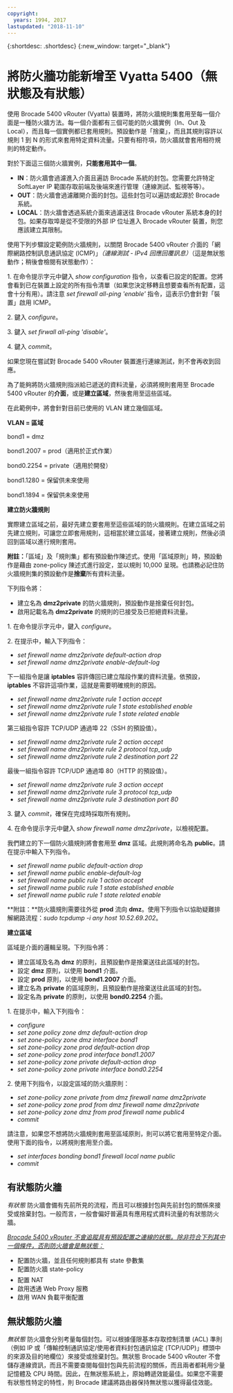 ```yaml
---
copyright:
  years: 1994, 2017
lastupdated: "2018-11-10"
---
```


{:shortdesc: .shortdesc}
{:new_window: target="_blank"}

# 將防火牆功能新增至 Vyatta 5400（無狀態及有狀態）

使用 Brocade 5400 vRouter (Vyatta) 裝置時，將防火牆規則集套用至每一個介面是一種防火牆方法。每一個介面都有三個可能的防火牆實例（In、Out 及 Local），而且每一個實例都已套用規則。預設動作是「捨棄」，而且其規則容許以規則 1 到 N 的形式來套用特定資料流量。只要有相符項，防火牆就會套用相符規則的特定動作。

對於下面這三個防火牆實例，**只能套用其中一個**。

* **IN**：防火牆會過濾進入介面且遍訪 Brocade 系統的封包。您需要允許特定 SoftLayer IP 範圍存取前端及後端來進行管理（連線測試、監視等等）。
* **OUT**：防火牆會過濾離開介面的封包。這些封包可以遍訪或起源於 Brocade 系統。
* **LOCAL**：防火牆會透過系統介面來過濾送往 Brocade vRouter 系統本身的封包。如果存取埠是從不受限的外部 IP 位址進入 Brocade vRouter 裝置，則您應該建立其限制。

使用下列步驟設定範例防火牆規則，以關閉 Brocade 5400 vRouter 介面的「網際網路控制訊息通訊協定 (ICMP)」*（連線測試 - IPv4 回應回覆訊息）*（這是無狀態動作；稍後會檢閱有狀態動作）：

1\. 在命令提示字元中鍵入 *show configuration* 指令，以查看已設定的配置。您將會看到已在裝置上設定的所有指令清單（如果您決定移轉且想要查看所有配置，這會十分有用）。請注意 *set firewall all-ping 'enable'* 指令，這表示仍會針對「裝置」啟用 ICMP。

2\. 鍵入 *configure*。

3\. 鍵入 *set firwall all-ping 'disable'*。

4\. 鍵入 *commit*。

如果您現在嘗試對 Brocade 5400 vRouter 裝置進行連線測試，則不會再收到回應。

為了能夠將防火牆規則指派給已遞送的資料流量，必須將規則套用至 Brocade 5400 vRouter 的**介面**，或是**建立區域**，然後套用至這些區域。

在此範例中，將會針對目前已使用的 VLAN 建立幾個區域。

**VLAN = 區域**

bond1 = dmz

bond1.2007 = prod（適用於正式作業）

bond0.2254 = private（適用於開發）

bond1.1280 = 保留供未來使用

bond1.1894 = 保留供未來使用

**建立防火牆規則**

實際建立區域之前，最好先建立要套用至這些區域的防火牆規則。在建立區域之前先建立規則，可讓您立即套用規則，這相當於建立區域，接著建立規則，然後必須回到區域以進行規則套用。

**附註：**「區域」及「規則集」都有預設動作陳述式。使用「區域原則」時，預設動作是藉由 zone-policy 陳述式進行設定，並以規則 10,000 呈現。也請務必記住防火牆規則集的預設動作是**捨棄**所有資料流量。

下列指令將：

* 建立名為 **dmz2private** 的防火牆規則，預設動作是捨棄任何封包。
* 啟用記載名為 **dmz2private** 的規則的已接受及已拒絕資料流量。


1\. 在命令提示字元中，鍵入 *configure*。

2\. 在提示中，輸入下列指令：

  * *set firewall name dmz2private default-action drop*
  * *set firewall name dmz2private enable-default-log*

下一組指令是讓 **iptables** 容許傳回已建立階段作業的資料流量。依預設，**iptables** 不容許這項作業，這就是需要明確規則的原因。

  * *set firewall name dmz2private rule 1 action accept*
  * *set firewall name dmz2private rule 1 state established enable*
  * *set firewall name dmz2private rule 1 state related enable*

第三組指令容許 TCP/UDP 通過埠 22（SSH 的預設值）。

  * *set firewall name dmz2private rule 2 action accept*
  * *set firewall name dmz2private rule 2 protocol tcp_udp*
  * *set firewall name dmz2private rule 2 destination port 22*

最後一組指令容許 TCP/UDP 通過埠 80（HTTP 的預設值）。

  * *set firewall name dmz2private rule 3 action accept*
  * *set firewall name dmz2private rule 3 protocol tcp_udp*
  * *set firewall name dmz2private rule 3 destination port 80*

3\. 鍵入 *commit*，確保在完成時採取所有規則。

4\. 在命令提示字元中鍵入 *show firewall name dmz2private*，以檢視配置。

我們建立的下一個防火牆規則將會套用至 **dmz** 區域。此規則將命名為 **public**。請在提示中輸入下列指令。

  * *set firewall name public default-action drop*
  * *set firewall name public enable-default-log*
  * *set firewall name public rule 1 action accept*
  * *set firewall name public rule 1 state established enable*
  * *set firewall name public rule 1 state related enable*

**附註：**防火牆規則需要往外從 **prod** 流向 **dmz**。使用下列指令以協助疑難排解網路流程：*sudo tcpdump -i any host 10.52.69.202*。

**建立區域**

區域是介面的邏輯呈現。下列指令將：

* 建立區域及名為 **dmz** 的原則，且預設動作是捨棄送往此區域的封包。
* 設定 **dmz** 原則，以使用 **bond1** 介面。
* 設定 **prod** 原則，以使用 **bond1.2007** 介面。
* 建立名為 **private** 的區域原則，且預設動作是捨棄送往此區域的封包。
* 設定名為 **private** 的原則，以使用 **bond0.2254** 介面。

1\. 在提示中，輸入下列指令：

* *configure*
* *set zone policy zone dmz default-action drop*
* *set zone-policy zone dmz interface bond1*
* *set zone-policy zone prod default-action drop*
* *set zone-policy zone prod interface bond1.2007*
* *set zone-policy zone private default-action drop*
* *set zone-policy zone private interface bond0.2254*

2\. 使用下列指令，以設定區域的防火牆原則：

* *set zone-policy zone private from dmz firewall name dmz2private*
* *set zone-policy zone prod from dmz firewall name dmz2private*
* *set zone-policy zone dmz from prod firewall name public4*
* *commit*

請注意，如果您不想將防火牆規則套用至區域原則，則可以將它套用至特定介面。使用下面的指令，以將規則套用至介面。

* *set interfaces bonding bond1 firewall local name public*
* *commit*

## 有狀態防火牆

*有狀態* 防火牆會備有先前所見的流程，而且可以根據封包與先前封包的關係來接受或捨棄封包。一般而言，一般會偏好普遍具有應用程式資料流量的有狀態防火牆。 

<span style="text-decoration: underline">*Brocade 5400 vRouter 不會追蹤具有預設配置之連線的狀態。除非符合下列其中一個條件，否則防火牆會是無狀態：*</span>

* 配置防火牆，並且任何規則都具有 state 參數集
* 配置防火牆 state-policy 
* 配置 NAT
* 啟用透通 Web Proxy 服務
* 啟用 WAN 負載平衡配置

## 無狀態防火牆

*無狀態* 防火牆會分別考量每個封包。可以根據僅限基本存取控制清單 (ACL) 準則（例如 IP 或「傳輸控制通訊協定/使用者資料封包通訊協定 (TCP/UDP)」標頭中的來源及目的地欄位）來接受或捨棄封包。無狀態 Brocade 5400 vRouter 不會儲存連線資訊，而且不需要查閱每個封包與先前流程的關係，而且兩者都耗用少量記憶體及 CPU 時間。因此，在無狀態系統上，原始轉遞效能最佳。如果您不需要有狀態性特定的特性，則 Brocade 建議將路由器保持無狀態以獲得最佳效能。
